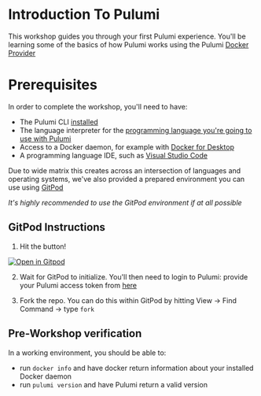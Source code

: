 # Introduction To Pulumi

This workshop guides you through your first Pulumi experience. You'll be learning some of the basics of how Pulumi works using the Pulumi [Docker Provider](https://www.pulumi.com/docs/intro/cloud-providers/docker/)

# Prerequisites

In order to complete the workshop, you'll need to have:
- The Pulumi CLI [installed](https://www.pulumi.com/docs/get-started/install/)
- The language interpreter for the [ programming language you're going to use with Pulumi](https://www.pulumi.com/docs/intro/languages/)
- Access to a Docker daemon, for example with [Docker for Desktop](https://www.docker.com/products/docker-desktop)
- A programming language IDE, such as [Visual Studio Code](https://code.visualstudio.com)

Due to wide matrix this creates across an intersection of languages and operating systems, we've also provided a prepared environment you can use using [GitPod](https://www.gitpod.io/)

*It's highly recommended to use the GitPod environment if at all possible*

## GitPod Instructions

1. Hit the button!

[![Open in Gitpod](https://gitpod.io/button/open-in-gitpod.svg)](https://gitpod.io/#https://github.com/pulumi/introduction-to-pulumi)

2. Wait for GitPod to initialize. You'll then need to login to Pulumi: provide your Pulumi access token from [here](https://app.pulumi.com/settings/tokens)

3. Fork the repo. You can do this within GitPod by hitting View -> Find Command -> type `fork`

## Pre-Workshop verification

In a working environment, you should be able to:

- run `docker info` and have docker return information about your installed Docker daemon
- run `pulumi version` and have Pulumi return a valid version



